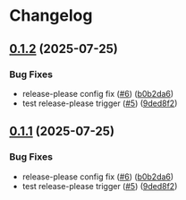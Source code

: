 # Changelog

## [0.1.2](https://github.com/vmukhovatyi/msteams-bot-action/compare/v0.1.1...v0.1.2) (2025-07-25)


### Bug Fixes

* release-please config fix ([#6](https://github.com/vmukhovatyi/msteams-bot-action/issues/6)) ([b0b2da6](https://github.com/vmukhovatyi/msteams-bot-action/commit/b0b2da6ccfc60f0692072842fba8823a831b8cf3))
* test release-please trigger ([#5](https://github.com/vmukhovatyi/msteams-bot-action/issues/5)) ([9ded8f2](https://github.com/vmukhovatyi/msteams-bot-action/commit/9ded8f234dd0ca4467dc04413f818683cbe8c26c))

## [0.1.1](https://github.com/vmukhovatyi/msteams-bot-action/compare/v0.1.0...v0.1.1) (2025-07-25)


### Bug Fixes

* release-please config fix ([#6](https://github.com/vmukhovatyi/msteams-bot-action/issues/6)) ([b0b2da6](https://github.com/vmukhovatyi/msteams-bot-action/commit/b0b2da6ccfc60f0692072842fba8823a831b8cf3))
* test release-please trigger ([#5](https://github.com/vmukhovatyi/msteams-bot-action/issues/5)) ([9ded8f2](https://github.com/vmukhovatyi/msteams-bot-action/commit/9ded8f234dd0ca4467dc04413f818683cbe8c26c))
